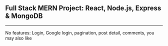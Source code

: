 ## Full Stack MERN Project: React, Node.js, Express & MongoDB
***
No features: Login, Google login, pagination, post detail, comments, you may also like
